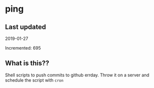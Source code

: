 # ping

## Last updated
2019-01-27

Incremented: 695

## What is this??
Shell scripts to push commits to github errday. Throw it on a server and schedule the script with `cron`
